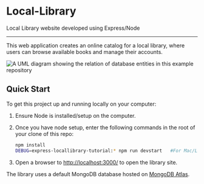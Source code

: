 # Local-Library

Local Library website developed using Express/Node

---

This web application creates an online catalog for a local library, where users can browse available books and manage their accounts.

![A UML diagram showing the relation of database entities in this example repository](https://raw.githubusercontent.com/mdn/express-locallibrary-tutorial/main/public/images/Library%20Website%20-%20Mongoose_Express.png)

## Quick Start

To get this project up and running locally on your computer:

1. Ensure Node is installed/setup on the computer.
2. Once you have node setup, enter the following commands in the root of your clone of this repo:

   ```bash
   npm install
   DEBUG=express-locallibrary-tutorial:* npm run devstart   #For Mac/Linux
   ```

3. Open a browser to <http://localhost:3000/> to open the library site.

The library uses a default MongoDB database hosted on [MongoDB Atlas](https://www.mongodb.com/cloud/atlas).
